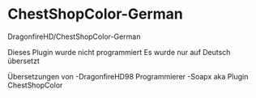 # ChestShopColor-German

DragonfireHD/ChestShopColor-German

Dieses Plugin wurde nicht programmiert
Es wurde nur auf Deutsch übersetzt 

Übersetzungen von 
-DragonfireHD98
Programmierer 
-Soapx aka Plugin ChestShopColor 
